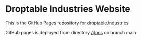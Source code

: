# Droptable Industries Website

This is the GitHub Pages repository for [droptable.industries](https://droptable.industries)

GitHub pages is deployed from directory [/docs](./docs) on branch main

